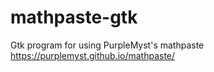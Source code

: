 # mathpaste-gtk
Gtk program for using PurpleMyst's mathpaste https://purplemyst.github.io/mathpaste/
